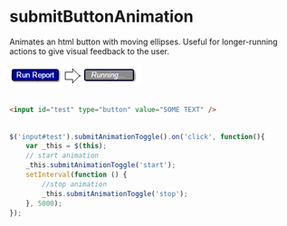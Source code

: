 # submitButtonAnimation
Animates an html button with moving ellipses. Useful for longer-running actions to give visual feedback to the user.

![Alt text](example.png?raw=true "Example")

````html

<input id="test" type="button" value="SOME TEXT" />

````

````javascript

$('input#test').submitAnimationToggle().on('click', function(){
    var _this = $(this);
	// start animation
  	_this.submitAnimationToggle('start');
  	setInterval(function () {
  		//stop animation
        _this.submitAnimationToggle('stop');
	}, 5000);
});

````